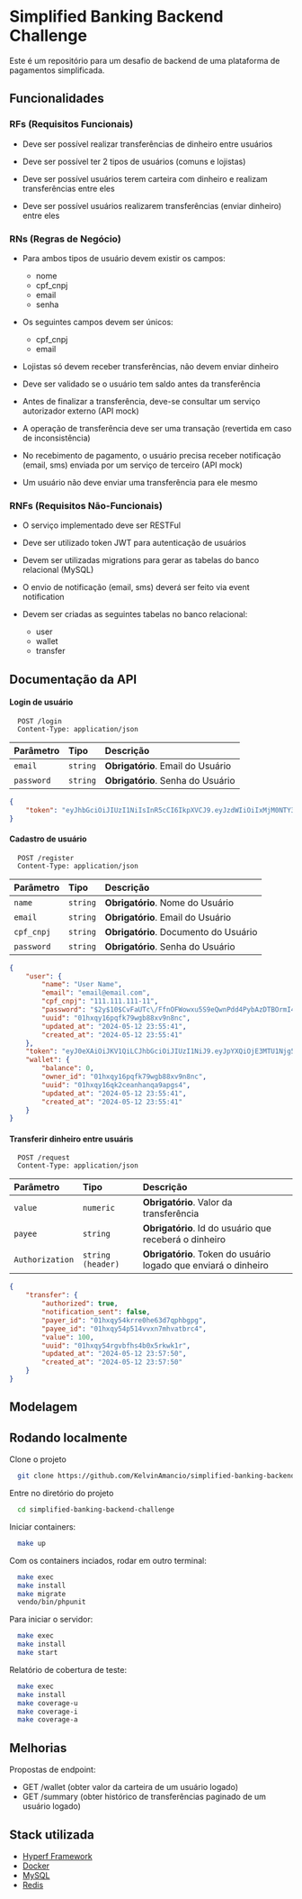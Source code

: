 
# Simplified Banking Backend Challenge

Este é um repositório para um desafio de backend de uma plataforma de pagamentos simplificada.


## Funcionalidades

### RFs (Requisitos Funcionais)

- Deve ser possível realizar transferências de dinheiro entre usuários

- Deve ser possível ter 2 tipos de usuários (comuns e lojistas)

- Deve ser possível usuários terem carteira com dinheiro e realizam transferências entre eles

- Deve ser possível usuários realizarem transferências (enviar dinheiro) entre eles

### RNs (Regras de Negócio)

- Para ambos tipos de usuário devem existir os campos:
    - nome
    - cpf_cnpj
    - email
    - senha

- Os seguintes campos devem ser únicos:
    - cpf_cnpj
    - email

- Lojistas só devem receber transferências, não devem enviar dinheiro

- Deve ser validado se o usuário tem saldo antes da transferência

- Antes de finalizar a transferência, deve-se consultar um serviço autorizador externo (API mock)

- A operação de transferência deve ser uma transação (revertida em caso de inconsistência)

- No recebimento de pagamento, o usuário precisa receber notificação (email, sms) enviada por um serviço de terceiro (API mock)

- Um usuário não deve enviar uma transferência para ele mesmo

### RNFs (Requisitos Não-Funcionais)

- O serviço implementado deve ser RESTFul

- Deve ser utilizado token JWT para autenticação de usuários

- Devem ser utilizadas migrations para gerar as tabelas do banco relacional (MySQL)

- O envio de notificação (email, sms) deverá ser feito via event notification

- Devem ser criadas as seguintes tabelas no banco relacional:
    - user
    - wallet
    - transfer


## Documentação da API

#### Login de usuário

```http
  POST /login
  Content-Type: application/json
```

| Parâmetro   | Tipo       | Descrição                           |
| :---------- | :--------- | :---------------------------------- |
| `email` | `string` | **Obrigatório**. Email do Usuário |
| `password` | `string` | **Obrigatório**. Senha do Usuário |

```json
{
    "token": "eyJhbGciOiJIUzI1NiIsInR5cCI6IkpXVCJ9.eyJzdWIiOiIxMjM0NTY3ODkwIiwibmFtZSI6IkpvaG4gRG9lIiwiaWF0IjoxNTE2MjM5MDIyfQ.SflKxwRJSMeKKF2QT4fwpMeJf36POk6yJV_adQssw5c"
}
```

#### Cadastro de usuário

```http
  POST /register
  Content-Type: application/json
```

| Parâmetro   | Tipo       | Descrição                           |
| :---------- | :--------- | :---------------------------------- |
| `name` | `string` | **Obrigatório**. Nome do Usuário |
| `email` | `string` | **Obrigatório**. Email do Usuário |
| `cpf_cnpj` | `string` | **Obrigatório**. Documento do Usuário |
| `password` | `string` | **Obrigatório**. Senha do Usuário |

```json
{
    "user": {
        "name": "User Name",
        "email": "email@email.com",
        "cpf_cnpj": "111.111.111-11",
        "password": "$2y$10$CvFaUTc\/FfnOFWowxu5S9eQwnPdd4PybAzDTBOrmI4BuFNCiTXFhG",
        "uuid": "01hxqy16pqfk79wgb88xv9n8nc",
        "updated_at": "2024-05-12 23:55:41",
        "created_at": "2024-05-12 23:55:41"
    },
    "token": "eyJ0eXAiOiJKV1QiLCJhbGciOiJIUzI1NiJ9.eyJpYXQiOjE3MTU1Njg5NDEsImV4cCI6MTcxNTU3MDc0MSwibmJmIjoxNzE1NTY4OTQwLCJkYXRhIjp7InVzZXJfdXVpZCI6IjAxaHhxeTE2cHFmazc5d2diODh4djluOG5jIiwidXNlcl90eXBlIjoiUEYifX0.wB5hyD9oDnLFskvn16_zOlIvrecsUz0ZR8qS9HDELMo",
    "wallet": {
        "balance": 0,
        "owner_id": "01hxqy16pqfk79wgb88xv9n8nc",
        "uuid": "01hxqy16qk2ceanhanqa9apgs4",
        "updated_at": "2024-05-12 23:55:41",
        "created_at": "2024-05-12 23:55:41"
    }
}
```

#### Transferir dinheiro entre usuáris
```http
  POST /request
  Content-Type: application/json
```

| Parâmetro   | Tipo       | Descrição                           |
| :---------- | :--------- | :---------------------------------- |
| `value` | `numeric` | **Obrigatório**. Valor da transferência |
| `payee` | `string` | **Obrigatório**. Id do usuário que receberá o dinheiro |
| `Authorization` | `string (header)` | **Obrigatório**. Token do usuário logado que enviará o dinheiro |

```json
{
    "transfer": {
        "authorized": true,
        "notification_sent": false,
        "payer_id": "01hxqy54krre0he63d7qphbgpg",
        "payee_id": "01hxqy54p514vvxn7mhvatbrc4",
        "value": 100,
        "uuid": "01hxqy54rgvbfhs4b0x5rkwk1r",
        "updated_at": "2024-05-12 23:57:50",
        "created_at": "2024-05-12 23:57:50"
    }
}
```


## Modelagem

## Rodando localmente

Clone o projeto

```bash
  git clone https://github.com/KelvinAmancio/simplified-banking-backend-challenge
```

Entre no diretório do projeto

```bash
  cd simplified-banking-backend-challenge
```

Iniciar containers:

```bash
  make up
```

Com os containers inciados, rodar em outro terminal:

```bash
  make exec
  make install
  make migrate
  vendo/bin/phpunit
```

Para iniciar o servidor:

```bash
  make exec
  make install
  make start
```

Relatório de cobertura de teste:

```bash
  make exec
  make install
  make coverage-u
  make coverage-i
  make coverage-a
```


## Melhorias

Propostas de endpoint:

-  GET /wallet (obter valor da carteira de um usuário logado)
- GET /summary (obter histórico de transferências paginado de um usuário logado)
## Stack utilizada

- [Hyperf Framework](https://hyperf.io/)
- [Docker](https://www.docker.com/)
- [MySQL](https://www.mysql.com/)
- [Redis](https://redis.io/)

